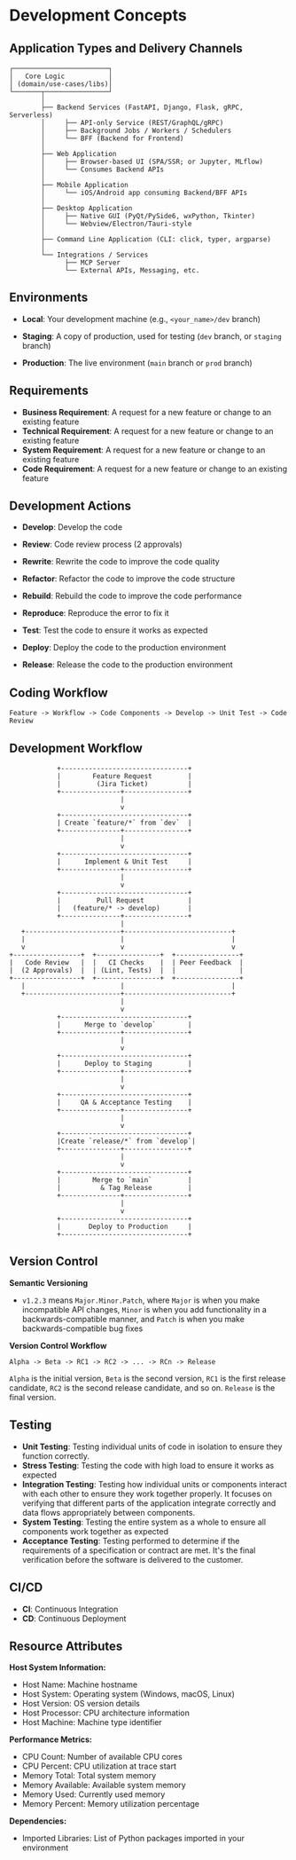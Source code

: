 
# Development Concepts

## Application Types and Delivery Channels

```
┌────────────────────────┐
│   Core Logic           │
│ (domain/use-cases/libs)│
└───────┬────────────────┘
        │
        ├── Backend Services (FastAPI, Django, Flask, gRPC, Serverless)
        │     ├── API-only Service (REST/GraphQL/gRPC)
        │     ├── Background Jobs / Workers / Schedulers
        │     └── BFF (Backend for Frontend)
        │
        ├── Web Application
        │     ├── Browser-based UI (SPA/SSR; or Jupyter, MLflow)
        │     └── Consumes Backend APIs
        │
        ├── Mobile Application
        │     └── iOS/Android app consuming Backend/BFF APIs
        │
        ├── Desktop Application
        │     ├── Native GUI (PyQt/PySide6, wxPython, Tkinter)
        │     └── Webview/Electron/Tauri-style
        │
        ├── Command Line Application (CLI: click, typer, argparse)
        │
        └── Integrations / Services
              ├── MCP Server
              └── External APIs, Messaging, etc.
```

## Environments
- **Local**: Your development machine (e.g., `<your_name>/dev` branch)

- **Staging**: A copy of production, used for testing (`dev` branch, or `staging` branch)

- **Production**: The live environment (`main` branch or `prod` branch)

## Requirements
- **Business Requirement**: A request for a new feature or change to an existing feature
- **Technical Requirement**: A request for a new feature or change to an existing feature
- **System Requirement**: A request for a new feature or change to an existing feature
- **Code Requirement**: A request for a new feature or change to an existing feature

## Development Actions

- **Develop**: Develop the code

- **Review**: Code review process (2 approvals)

- **Rewrite**: Rewrite the code to improve the code quality

- **Refactor**: Refactor the code to improve the code structure

- **Rebuild**: Rebuild the code to improve the code performance

- **Reproduce**: Reproduce the error to fix it

- **Test**: Test the code to ensure it works as expected

- **Deploy**: Deploy the code to the production environment

- **Release**: Release the code to the production environment

## Coding Workflow

```
Feature -> Workflow -> Code Components -> Develop -> Unit Test -> Code Review
```

## Development Workflow

```ascii
            +--------------------------------+
            |        Feature Request         |
            |         (Jira Ticket)          |
            +---------------+----------------+
                            |
                            v
            +--------------------------------+
            | Create `feature/*` from `dev`  |
            +---------------+----------------+
                            |
                            v
            +--------------------------------+
            |      Implement & Unit Test     |
            +---------------+----------------+
                            |
                            v
            +--------------------------------+
            |         Pull Request           |
            |   (feature/* -> develop)       |
            +---------------+----------------+
                            |
   +------------------------+---------------------------+
   |                        |                           |
   v                        v                           v
+-----------------+  +----------------+  +----------------+
|   Code Review   |  |   CI Checks    |  | Peer Feedback  |
|  (2 Approvals)  |  | (Lint, Tests)  |  |                |
+-----------------+  +----------------+  +----------------+
   |                        |                           |
   +------------------------+---------------------------+
                            |
                            v
            +--------------------------------+
            |      Merge to `develop`        |
            +---------------+----------------+
                            |
                            v
            +--------------------------------+
            |      Deploy to Staging         |
            +---------------+----------------+
                            |
                            v
            +--------------------------------+
            |     QA & Acceptance Testing    |
            +---------------+----------------+
                            |
                            v
            +--------------------------------+
            |Create `release/*` from `develop`|
            +---------------+----------------+
                            |
                            v
            +--------------------------------+
            |        Merge to `main`         |
            |          & Tag Release         |
            +---------------+----------------+
                            |
                            v
            +--------------------------------+
            |       Deploy to Production     |
            +--------------------------------+
```

## Version Control

**Semantic Versioning**
- `v1.2.3` means `Major.Minor.Patch`, where `Major` is when you make incompatible API changes, `Minor` is when you add functionality in a backwards-compatible manner, and `Patch` is when you make backwards-compatible bug fixes

**Version Control Workflow**

```
Alpha -> Beta -> RC1 -> RC2 -> ... -> RCn -> Release
```

`Alpha` is the initial version, `Beta` is the second version, `RC1` is the first release candidate, `RC2` is the second release candidate, and so on. `Release` is the final version.

## Testing

- **Unit Testing**: Testing individual units of code in isolation to ensure they function correctly.
- **Stress Testing**: Testing the code with high load to ensure it works as expected
- **Integration Testing**: Testing how individual units or components interact with each other to ensure they work together properly. It focuses on verifying that different parts of the application integrate correctly and data flows appropriately between components.
- **System Testing**: Testing the entire system as a whole to ensure all components work together as expected
- **Acceptance Testing**: Testing performed to determine if the requirements of a specification or contract are met. It's the final verification before the software is delivered to the customer.

## CI/CD

- **CI**: Continuous Integration
- **CD**: Continuous Deployment

## Resource Attributes

**Host System Information:**

- Host Name: Machine hostname
- Host System: Operating system (Windows, macOS, Linux)
- Host Version: OS version details
- Host Processor: CPU architecture information
- Host Machine: Machine type identifier

**Performance Metrics:**

- CPU Count: Number of available CPU cores
- CPU Percent: CPU utilization at trace start
- Memory Total: Total system memory
- Memory Available: Available system memory
- Memory Used: Currently used memory
- Memory Percent: Memory utilization percentage

**Dependencies:**

- Imported Libraries: List of Python packages imported in your environment

